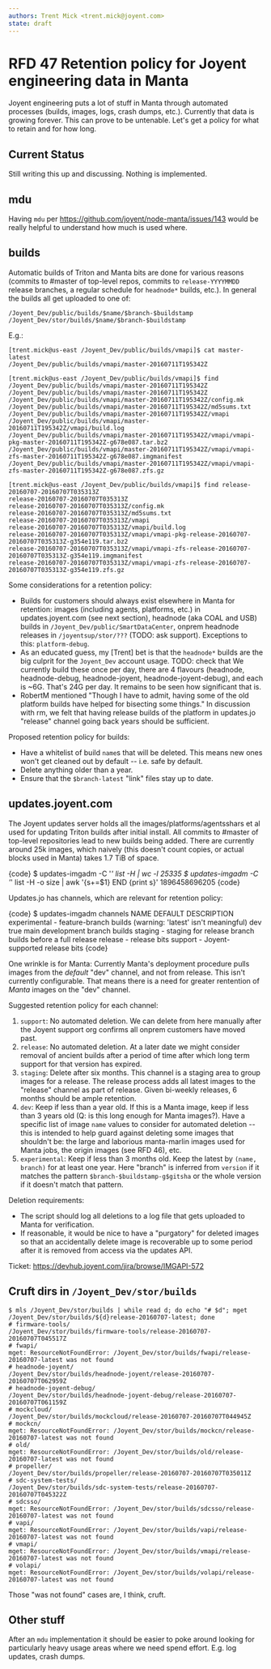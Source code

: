```yaml
---
authors: Trent Mick <trent.mick@joyent.com>
state: draft
---
```


# RFD 47 Retention policy for Joyent engineering data in Manta

Joyent engineering puts a lot of stuff in Manta through automated processes
(builds, images, logs, crash dumps, etc.). Currently that data is growing
forever. This can prove to be untenable. Let's get a policy for what to
retain and for how long.


## Current Status

Still writing this up and discussing. Nothing is implemented.


## mdu

Having `mdu` per <https://github.com/joyent/node-manta/issues/143> would be
really helpful to understand how much is used where.


## builds

Automatic builds of Triton and Manta bits are done for various reasons
(commits to #master of top-level repos, commits to `release-YYYYMMDD` release
branches, a regular schedule for `headnode*` builds, etc.). In general the
builds all get uploaded to one of:

```
/Joyent_Dev/public/builds/$name/$branch-$buildstamp
/Joyent_Dev/stor/builds/$name/$branch-$buildstamp
```

E.g.:

```
[trent.mick@us-east /Joyent_Dev/public/builds/vmapi]$ cat master-latest
/Joyent_Dev/public/builds/vmapi/master-20160711T195342Z

[trent.mick@us-east /Joyent_Dev/public/builds/vmapi]$ find /Joyent_Dev/public/builds/vmapi/master-20160711T195342Z
/Joyent_Dev/public/builds/vmapi/master-20160711T195342Z
/Joyent_Dev/public/builds/vmapi/master-20160711T195342Z/config.mk
/Joyent_Dev/public/builds/vmapi/master-20160711T195342Z/md5sums.txt
/Joyent_Dev/public/builds/vmapi/master-20160711T195342Z/vmapi
/Joyent_Dev/public/builds/vmapi/master-20160711T195342Z/vmapi/build.log
/Joyent_Dev/public/builds/vmapi/master-20160711T195342Z/vmapi/vmapi-pkg-master-20160711T195342Z-g678e087.tar.bz2
/Joyent_Dev/public/builds/vmapi/master-20160711T195342Z/vmapi/vmapi-zfs-master-20160711T195342Z-g678e087.imgmanifest
/Joyent_Dev/public/builds/vmapi/master-20160711T195342Z/vmapi/vmapi-zfs-master-20160711T195342Z-g678e087.zfs.gz

[trent.mick@us-east /Joyent_Dev/public/builds/vmapi]$ find release-20160707-20160707T035313Z
release-20160707-20160707T035313Z
release-20160707-20160707T035313Z/config.mk
release-20160707-20160707T035313Z/md5sums.txt
release-20160707-20160707T035313Z/vmapi
release-20160707-20160707T035313Z/vmapi/build.log
release-20160707-20160707T035313Z/vmapi/vmapi-pkg-release-20160707-20160707T035313Z-g354e119.tar.bz2
release-20160707-20160707T035313Z/vmapi/vmapi-zfs-release-20160707-20160707T035313Z-g354e119.imgmanifest
release-20160707-20160707T035313Z/vmapi/vmapi-zfs-release-20160707-20160707T035313Z-g354e119.zfs.gz
```



Some considerations for a retention policy:

- Builds for customers should always exist elsewhere in Manta for retention:
  images (including agents, platforms, etc.) in updates.joyent.com (see
  next section), headnode (aka COAL and USB) builds in
  `/Joyent_Dev/public/SmartDataCenter`, onprem headnode releases in
  `/joyentsup/stor/???` (TODO: ask support). Exceptions to this:
  `platform-debug`.
- As an educated guess, my [Trent] bet is that the `headnode*` builds are the
  big culprit for the `Joyent_Dev` account usage.
  TODO: check that
  We currently build these once per day, there are 4 flavours (headnode,
  headnode-debug, headnode-joyent, headnode-joyent-debug), and each is
  ~6G. That's 24G per day. It remains to be seen how significant that is.
- RobertM mentioned "Though I have to admit, having some of the old platform
  builds have helped for bisecting some things."
  In discussion with rm, we felt that having release builds of the platform
  in updates.jo "release" channel going back years should be sufficient.

Proposed retention policy for builds:

- Have a whitelist of build `name`s that will be deleted. This means new ones
  won't get cleaned out by default -- i.e. safe by default.
- Delete anything older than a year.
- Ensure that the `$branch-latest` "link" files stay up to date.


## updates.joyent.com

The Joyent updates server holds all the images/platforms/agentsshars et al
used for updating Triton builds after initial install. All commits to #master
of top-level repositories lead to new builds being added. There are currently
around 25k images, which naively (this doesn't count copies, or actual
blocks used in Manta) takes 1.7 TiB of space.

{code}
$ updates-imgadm -C '*' list -H | wc -l
   25335
$ updates-imgadm -C '*' list -H -o size | awk '{s+=$1} END {print s}'
1896458696205
{code}

Updates.jo has channels, which are relevant for retention policy:

{code}
$ updates-imgadm channels
NAME          DEFAULT  DESCRIPTION
experimental  -        feature-branch builds (warning: 'latest' isn't meaningful)
dev           true     main development branch builds
staging       -        staging for release branch builds before a full release
release       -        release bits
support       -        Joyent-supported release bits
{code}

One wrinkle is for Manta: Currently Manta's deployment procedure pulls images
from the *default* "dev" channel, and not from release. This isn't currently
configurable. That means there is a need for greater rentention of *Manta*
images on the "dev" channel.

Suggested retention policy for each channel:

1. `support`: No automated deletion. We can delete from here manually after
   the Joyent support org confirms all onprem customers have moved past.
2. `release`: No automated deletion. At a later date we might consider removal
   of ancient builds after a period of time after which long term support for
   that version has expired.
3. `staging`: Delete after six months. This channel is a staging area to group
   images for a release. The release process adds all latest images to the
   "release" channel as part of release. Given bi-weekly releases, 6 months
   should be ample retention.
4. `dev`: Keep if less than a year old. If this is a Manta image, keep if
   less than 3 years old (Q: is this long enough for Manta images?). Have a
   specific list of image `name` values to consider for automated deletion --
   this is intended to help guard against deleting some images that shouldn't
   be: the large and laborious manta-marlin images used for Manta jobs, the
   origin images (see RFD 46), etc.
5. `experimental`: Keep if less than 3 months old. Keep the latest by `(name,
   branch)` for at least one year. Here "branch" is inferred from `version` if
   it matches the pattern `$branch-$buildstamp-g$gitsha` or the whole version if
   it doesn't match that pattern.

Deletion requirements:

- The script should log all deletions to a log file that gets uploaded to
  Manta for verification.
- If reasonable, it would be nice to have a "purgatory" for deleted images
  so that an accidentally delete image is recoverable up to some period after
  it is removed from access via the updates API.

Ticket: <https://devhub.joyent.com/jira/browse/IMGAPI-572>



## Cruft dirs in `/Joyent_Dev/stor/builds`

```
$ mls /Joyent_Dev/stor/builds | while read d; do echo "# $d"; mget /Joyent_Dev/stor/builds/${d}release-20160707-latest; done
# firmware-tools/
/Joyent_Dev/stor/builds/firmware-tools/release-20160707-20160707T045517Z
# fwapi/
mget: ResourceNotFoundError: /Joyent_Dev/stor/builds/fwapi/release-20160707-latest was not found
# headnode-joyent/
/Joyent_Dev/stor/builds/headnode-joyent/release-20160707-20160707T062959Z
# headnode-joyent-debug/
/Joyent_Dev/stor/builds/headnode-joyent-debug/release-20160707-20160707T061159Z
# mockcloud/
/Joyent_Dev/stor/builds/mockcloud/release-20160707-20160707T044945Z
# mockcn/
mget: ResourceNotFoundError: /Joyent_Dev/stor/builds/mockcn/release-20160707-latest was not found
# old/
mget: ResourceNotFoundError: /Joyent_Dev/stor/builds/old/release-20160707-latest was not found
# propeller/
/Joyent_Dev/stor/builds/propeller/release-20160707-20160707T035011Z
# sdc-system-tests/
/Joyent_Dev/stor/builds/sdc-system-tests/release-20160707-20160707T045322Z
# sdcsso/
mget: ResourceNotFoundError: /Joyent_Dev/stor/builds/sdcsso/release-20160707-latest was not found
# vapi/
mget: ResourceNotFoundError: /Joyent_Dev/stor/builds/vapi/release-20160707-latest was not found
# vmapi/
mget: ResourceNotFoundError: /Joyent_Dev/stor/builds/vmapi/release-20160707-latest was not found
# volapi/
mget: ResourceNotFoundError: /Joyent_Dev/stor/builds/volapi/release-20160707-latest was not found
```

Those "was not found" cases are, I think, cruft.


## Other stuff

After an `mdu` implementation it should be easier to poke around looking for
particularly heavy usage areas where we need spend effort. E.g. log updates,
crash dumps.
